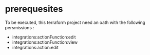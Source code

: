 # prerequesites
To be executed, this terraform project need an oath with the following persmissions :
- integrations:actionFunction:edit
- integrations:actionFunction:view
- integrations:action:edit
